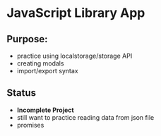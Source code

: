 # JavaScript Library App

## Purpose:

- practice using localstorage/storage API
- creating modals
- import/export syntax

## Status

- <b>Incomplete Project</b>
- still want to practice reading data from json file
- promises
